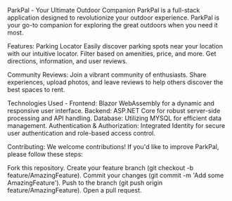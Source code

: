 ParkPal - Your Ultimate Outdoor Companion ParkPal is a full-stack application designed to revolutionize your outdoor experience. ParkPal is your go-to companion for exploring the great outdoors when you need it most.

Features: Parking Locator Easily discover parking spots near your location with our intuitive locator. Filter based on amenities, price, and more. Get directions, information, and user reviews.

Community Reviews: Join a vibrant community of enthusiasts. Share experiences, upload photos, and leave reviews to help others discover the best spaces to rent.

Technologies Used - Frontend: Blazor WebAssembly for a dynamic and responsive user interface. Backend: ASP.NET Core for robust server-side processing and API handling. Database: Utilizing MYSQL for efficient data management. Authentication & Authorization: Integrated Identity for secure user authentication and role-based access control.

Contributing: We welcome contributions! If you'd like to improve ParkPal, please follow these steps:

Fork this repository. Create your feature branch (git checkout -b feature/AmazingFeature). Commit your changes (git commit -m 'Add some AmazingFeature'). Push to the branch (git push origin feature/AmazingFeature). Open a pull request.

